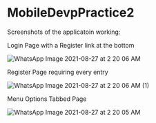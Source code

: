 # MobileDevpPractice2
Screenshots of the applicatoin working:

Login Page with a Register link at the bottom

![WhatsApp Image 2021-08-27 at 2 20 06 AM](https://user-images.githubusercontent.com/52004258/131081526-655b17fa-c1e5-4865-aa77-5b88245d9fea.jpeg)


Register Page requiring every entry

![WhatsApp Image 2021-08-27 at 2 20 06 AM (1)](https://user-images.githubusercontent.com/52004258/131081602-422e075d-e9f8-47af-ac2e-df61eabb9b60.jpeg)


Menu Options Tabbed Page

![WhatsApp Image 2021-08-27 at 2 20 05 AM](https://user-images.githubusercontent.com/52004258/131081658-ba85b931-e0a5-43d8-a295-19d9ea2c17bd.jpeg)

